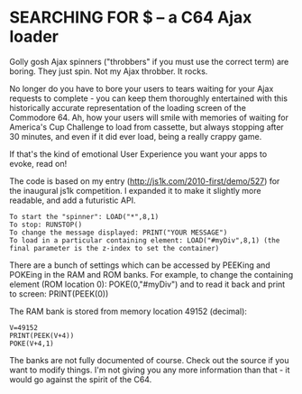 # SEARCHING FOR $ – a C64 Ajax loader

Golly gosh Ajax spinners ("throbbers" if you must use the correct term) are boring. They just spin. Not my Ajax throbber. It rocks.

No longer do you have to bore your users to tears waiting for your Ajax requests to complete - you can keep them thoroughly entertained with this historically accurate representation of the loading screen of the Commodore 64. Ah, how your users will smile with memories of waiting for America's Cup Challenge to load from cassette, but always stopping after 30 minutes, and even if it did ever load, being a really crappy game.

If that's the kind of emotional User Experience you want your apps to evoke, read on!

The code is based on my entry (http://js1k.com/2010-first/demo/527) for the inaugural js1k competition. I expanded it to make it slightly more readable, and add a futuristic API.

	To start the "spinner": LOAD("*",8,1)
	To stop: RUNSTOP()
	To change the message displayed: PRINT("YOUR MESSAGE")
	To load in a particular containing element: LOAD("#myDiv",8,1) (the final parameter is the z-index to set the container)

There are a bunch of settings which can be accessed by PEEKing and POKEing in the RAM and ROM banks. For example, to change the containing element (ROM location 0): POKE(0,"#myDiv") and to read it back and print to screen: PRINT(PEEK(0))

The RAM bank is stored from memory location 49152 (decimal):

	V=49152
	PRINT(PEEK(V+4))
	POKE(V+4,1)

The banks are not fully documented of course. Check out the source if you want to modify things. I'm not giving you any more information than that - it would go against the spirit of the C64.
